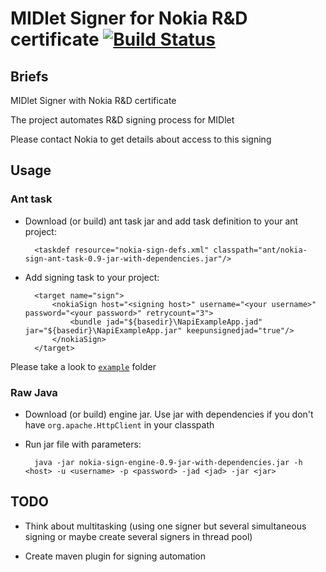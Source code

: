 # MIDlet Signer for Nokia R&amp;D certificate [![Build Status](https://travis-ci.org/emartynov/nokia-midlet-signer.png?branch=master)](https://travis-ci.org/emartynov/nokia-midlet-signer)

## Briefs

MIDlet Signer with Nokia R&amp;D certificate

The project automates R&amp;D  signing process for MIDlet

Please contact Nokia to get details about access to this signing

## Usage

### Ant task

* Download (or build) ant task jar and add task definition to your ant project:

        <taskdef resource="nokia-sign-defs.xml" classpath="ant/nokia-sign-ant-task-0.9-jar-with-dependencies.jar"/>

* Add signing task to your project:

        <target name="sign">
            <nokiaSign host="<signing host>" username="<your username>" password="<your password>" retrycount="3">
                <bundle jad="${basedir}\NapiExampleApp.jad" jar="${basedir}\NapiExampleApp.jar" keepunsignedjad="true"/>
            </nokiaSign>
        </target>

Please take a look to [`example`][1] folder

### Raw Java

* Download (or build) engine jar. Use jar with dependencies if you don't have `org.apache.HttpClient` in your classpath
* Run jar file with parameters:
        
        java -jar nokia-sign-engine-0.9-jar-with-dependencies.jar -h <host> -u <username> -p <password> -jad <jad> -jar <jar>

## TODO
* Think about multitasking (using one signer but several simultaneous signing or maybe create several signers in thread pool)
* Create maven plugin for signing automation

  [1]: https://github.com/emartynov/nokia-midlet-signer/tree/master/example
